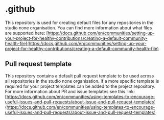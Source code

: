 # .github

This repository is used for creating default files for any repositories in the studio none organisation. You can find more information about what files are supported here: [https://docs.github.com/en/communities/setting-up-your-project-for-healthy-contributions/creating-a-default-community-health-file](https://docs.github.com/en/communities/setting-up-your-project-for-healthy-contributions/creating-a-default-community-health-file)

## Pull request template

This repository contains a default pull request template to be used across all repositories in the studio none organisation. If a more specific template is required for your project templates can be added to the project repository. For more information about PR and issue templates see this link: [https://docs.github.com/en/communities/using-templates-to-encourage-useful-issues-and-pull-requests/about-issue-and-pull-request-templates](https://docs.github.com/en/communities/using-templates-to-encourage-useful-issues-and-pull-requests/about-issue-and-pull-request-templates)
